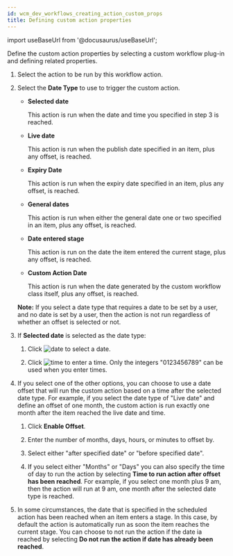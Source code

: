 ```yaml
---
id: wcm_dev_workflows_creating_action_custom_props
title: Defining custom action properties
---
```

import useBaseUrl from '@docusaurus/useBaseUrl';



Define the custom action properties by selecting a custom workflow plug-in and defining related properties.

1.  Select the action to be run by this workflow action.

2.  Select the **Date Type** to use to trigger the custom action.

    -   **Selected date**

        This action is run when the date and time you specified in step 3 is reached.

    -   **Live date**

        This action is run when the publish date specified in an item, plus any offset, is reached.

    -   **Expiry Date**

        This action is run when the expiry date specified in an item, plus any offset, is reached.

    -   **General dates**

        This action is run when either the general date one or two specified in an item, plus any offset, is reached.

    -   **Date entered stage**

        This action is run on the date the item entered the current stage, plus any offset, is reached.

    -   **Custom Action Date**

        This action is run when the date generated by the custom workflow class itself, plus any offset, is reached.

    **Note:** If you select a date type that requires a date to be set by a user, and no date is set by a user, then the action is not run regardless of whether an offset is selected or not.

3.  If **Selected date** is selected as the date type:

    1.  Click ![date](../images/date.jpg) to select a date.

    2.  Click ![time](../images/time.jpg) to enter a time. Only the integers "0123456789" can be used when you enter times.

4.  If you select one of the other options, you can choose to use a date offset that will run the custom action based on a time after the selected date type. For example, if you select the date type of "Live date" and define an offset of one month, the custom action is run exactly one month after the item reached the live date and time.

    1.  Click **Enable Offset**.

    2.  Enter the number of months, days, hours, or minutes to offset by.

    3.  Select either "after specified date" or "before specified date".

    4.  If you select either "Months" or "Days" you can also specify the time of day to run the action by selecting **Time to run action after offset has been reached**. For example, if you select one month plus 9 am, then the action will run at 9 am, one month after the selected date type is reached.

5.  In some circumstances, the date that is specified in the scheduled action has been reached when an item enters a stage. In this case, by default the action is automatically run as soon the item reaches the current stage. You can choose to not run the action if the date ia reached by selecting **Do not run the action if date has already been reached**.


